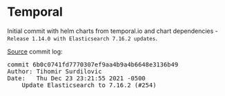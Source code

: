 # Temporal

Initial commit with helm charts from temporal.io and chart dependencies - 
`Release 1.14.0 with Elasticsearch 7.16.2 updates`.

[Source](https://github.com/temporalio/helm-charts.git) commit log:

<pre>
commit 6b0c0741fd7770307ef9aa4b9a4b6648e3136b49
Author: Tihomir Surdilovic <tihomir@temporal.io>
Date:   Thu Dec 23 23:21:55 2021 -0500
    Update Elasticsearch to 7.16.2 (#254)
</pre>